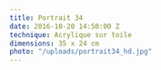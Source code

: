 ```yaml
---
title: Portrait 34
date: 2016-10-20 14:50:00 Z
technique: Acrylique sur toile
dimensions: 35 x 24 cm
photo: "/uploads/portrait34_hd.jpg"
---
```


